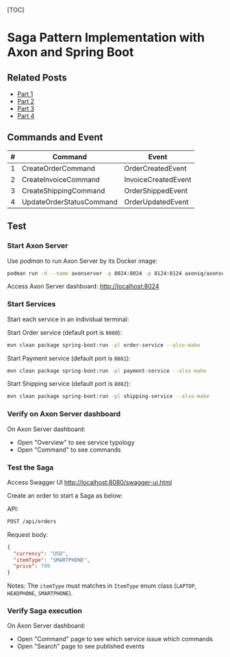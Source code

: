 [TOC]

# Saga Pattern Implementation with Axon and Spring Boot



## Related Posts

- [Part 1](https://progressivecoder.com/saga-pattern-implementation-with-axon-and-spring-boot-part-1/)
- [Part 2](https://progressivecoder.com/saga-pattern-implementation-axon-spring-boot-part-2/)
- [Part 3](https://progressivecoder.com/saga-pattern-implementation-axon-spring-boot-part-3/)
- [Part 4](https://progressivecoder.com/saga-pattern-implementation-with-axon-and-spring-boot-part-4/)



## Commands and Event

| #    | Command                  | Event               |
| ---- | ------------------------ | ------------------- |
| 1    | CreateOrderCommand       | OrderCreatedEvent   |
| 2    | CreateInvoiceCommand     | InvoiceCreatedEvent |
| 3    | CreateShippingCommand    | OrderShippedEvent   |
| 4    | UpdateOrderStatusCommand | OrderUpdatedEvent   |



## Test

### Start Axon Server

Use *podman* to run Axon Server by its Docker image:
```bash
podman run -d --name axonserver -p 8024:8024 -p 8124:8124 axoniq/axonserver
```

Access Axon Server dashboard: <http://localhost:8024>

### Start Services

Start each service in an individual terminal:

Start Order service (default port is `8080`):
```bash
mvn clean package spring-boot:run -pl order-service --also-make
```

Start Payment service (default port is `8081`):
```bash
mvn clean package spring-boot:run -pl payment-service --also-make
```

Start Shipping service (default port is `8082`):
```bash
mvn clean package spring-boot:run -pl shipping-service --also-make
```

### Verify on Axon Server dashboard

On Axon Server dashboard:
- Open "Overview" to see service typology
- Open "Command" to see commands


### Test the Saga

Access Swagger UI <http://localhost:8080/swagger-ui.html>

Create an order to start a Saga as below:

API:

```bash
POST /api/orders
```

Request body:

```json
{
  "currency": "USD",
  "itemType": "SMARTPHONE",
  "price": 799
}
```

Notes: The `itemType` must matches in `ItemType` enum class (`LAPTOP`, `HEADPHONE`, `SMARTPHONE`).

### Verify Saga execution

On Axon Server dashboard:
- Open "Command" page to see which service issue which commands
- Open "Search" page to see published events